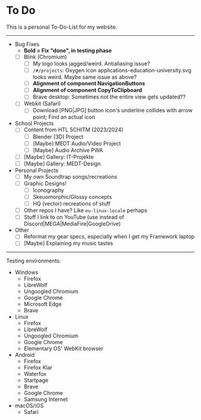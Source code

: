 # To Do

This is a personal To-Do-List for my website.

---

- Bug Fixes
  - **Bold = Fix "done", in testing phase**
  - [ ] Blink (Chromium)
    - [ ] My logo looks jagged/weird. Antialiasing issue?
    - [ ] `/#/projects`: Oxygen icon applications-education-university.svg
                         looks weird. Maybe same issue as above?
    - [ ] **Alignment of component NavigationButtons**
    - [ ] **Alignment of component CopyToClipboard**
    - [ ] Brave desktop: Sometimes not the entire view gets updated??
  - [ ] Webkit (Safari)
    - [ ] Download [PNG|JPG] button icon's underline collides with arrow point;
          Find an actual icon
- School Projects
  - [ ] Content from HTL 5CHITM (2023/2024)
    - [ ] Blender (3D) Project
    - [ ] [Maybe] MEDT Audio/Video Project
    - [ ] [Maybe] Audio Archive PWA
  - [ ] [Maybe] Gallery: IT-Projekte
  - [ ] [Maybe] Gallery: MEDT-Design
- Personal Projects
  - [ ] My own Soundtrap songs/recreations
  - [ ] Graphic Designs!
    - [ ] Iconography
    - [ ] Skeuomorphic/Glossy concepts
    - [ ] HQ (vector) recreations of stuff
  - [ ] Other repos I have? Like `eu-linux-locale` perhaps
  - [ ] Stuff I link to on YouTube
        (use instead of Discord|MEGA|MediaFire|GoogleDrive)
- Other
  - [ ] Reformat my gear specs, especially when I get my Framework laptop
  - [ ] [Maybe] Explaining my music tastes

---

Testing environments:

- Windows
  - Firefox
  - LibreWolf
  - Ungoogled Chromium
  - Google Chrome
  - Microsoft Edge
  - Brave
- Linux
  - Firefox
  - LibreWolf
  - Ungoogled Chromium
  - Google Chrome
  - Elementary OS' WebKit browser
- Android
  - Firefox
  - Firefox Klar
  - Waterfox
  - Startpage
  - Brave
  - Google Chrome
  - Samsung Internet
- macOS/iOS
  - Safari

